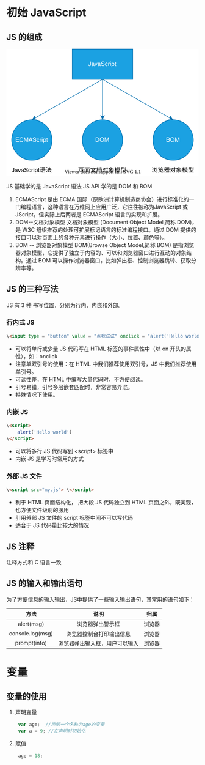 <!--
 * @Author: lqm283
 * @Date: 2022-02-23 15:49:09
 * @LastEditTime: 2022-02-23 16:59:31
 * @LastEditors: lqm283
 * --------------------------------------------------------------------------------------------------------------------<
 * @Description: Please edit a descrition about this file at here.
 * --------------------------------------------------------------------------------------------------------------------<
 * @FilePath: \front-end\JavaScript.md
-->

# 初始 JavaScript

## JS 的组成

![JS的组成](JavaScript/BlackHorse/drawio/JS的组成.drawio.svg)

JS 基础学的是 JavaScript 语法
JS API 学的是 DOM 和 BOM

1. ECMAScript 是由 ECMA 国际（原欧洲计算机制造商协会）进行标准化的一门编程语言，这种语言在万维网上应用广泛，它往往被称为JavaScript 或 JScript，但实际上后两者是 ECMAScript 语言的实现和扩展。
2. DOM--文档对象模型
   文档对象模型 (Document Object Model,简称 DOM)，是 W3C 组织推荐的处理可扩展标记语言的标准编程接口。通过 DOM 提供的接口可以对页面上的各种元素进行操作（大小、位置、颜色等）。
3. BOM -- 浏览器对象模型
   BOM(Browse Object Model,简称 BOM) 是指浏览器对象模型，它提供了独立于内容的、可以和浏览器窗口进行互动的对象结构。通过 BOM 可以操作浏览器窗口，比如弹出框、控制浏览器跳转、获取分辨率等。

## JS 的三种写法

JS 有 3 种 书写位置，分别为行内、内嵌和外部。

### 行内式 JS

```html
\<input type = "button" value = "点我试试" onclick = "alert('Hello world')" />
```

+ 可以将单行或少量 JS 代码写在 HTML 标签的事件属性中（以 on 开头的属性），如：onclick
+ 注意单双引号的使用：在 HTML 中我们推荐使用双引号，JS 中我们推荐使用单引号。
+ 可读性差，在 HTML 中编写大量代码时，不方便阅读。
+ 引号易错，引号多层嵌套匹配时，非常容易弄混。
+ 特殊情况下使用。

### 内嵌 JS

```html
\<script>
    alert('Hello world')
\</script>
```

+ 可以将多行 JS 代码写到 \<script\> 标签中
+ 内嵌 JS 是学习时常用的方式

### 外部 JS 文件

```html
\<script src="my.js"> \</script>
```

+ 利于 HTML 页面结构化， 把大段 JS  代码独立到 HTML 页面之外，既美观，也方便文件级别的服用
+ 引用外部 JS 文件的 script 标签中间不可以写代码
+ 适合于 JS 代码量比较大的情况

## JS 注释

注释方式和 C 语言一致

## JS 的输入和输出语句

为了方便信息的输入输出，JS中提供了一些输入输出语句，其常用的语句如下：

|   方法   |   说明   |  归属  |
| :---------: | :------: | :------: |
|alert(msg)|浏览器弹出警示框|浏览器|
|console.log(msg)|浏览器控制台打印输出信息|浏览器|
|prompt(info)|浏览器弹出输入框，用户可以输入|浏览器|

# 变量

## 变量的使用

1. 声明变量

   ```js
    var age;  //声明一个名称为age的变量
    var a = 9; //在声明时初始化
   ```

2. 赋值

    ```js
     age = 18;
    ```

